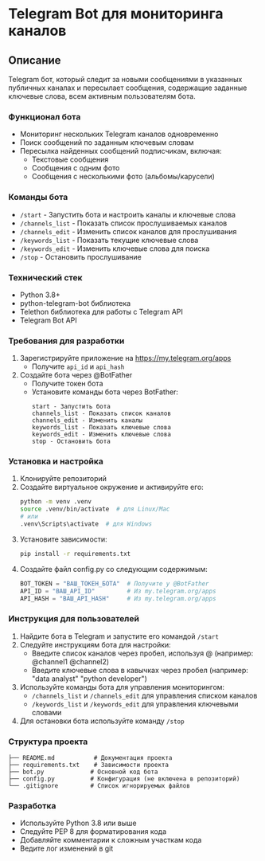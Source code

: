 # Telegram Bot для мониторинга каналов

## Описание
Telegram бот, который следит за новыми сообщениями в указанных публичных каналах и пересылает сообщения, содержащие заданные ключевые слова, всем активным пользователям бота.

### Функционал бота
- Мониторинг нескольких Telegram каналов одновременно
- Поиск сообщений по заданным ключевым словам
- Пересылка найденных сообщений подписчикам, включая:
  - Текстовые сообщения
  - Сообщения с одним фото
  - Сообщения с несколькими фото (альбомы/карусели)

### Команды бота
- `/start` - Запустить бота и настроить каналы и ключевые слова
- `/channels_list` - Показать список прослушиваемых каналов
- `/channels_edit` - Изменить список каналов для прослушивания
- `/keywords_list` - Показать текущие ключевые слова
- `/keywords_edit` - Изменить ключевые слова для поиска
- `/stop` - Остановить прослушивание

### Технический стек
- Python 3.8+
- python-telegram-bot библиотека
- Telethon библиотека для работы с Telegram API
- Telegram Bot API

### Требования для разработки
1. Зарегистрируйте приложение на https://my.telegram.org/apps
   - Получите `api_id` и `api_hash`
2. Создайте бота через @BotFather
   - Получите токен бота
   - Установите команды бота через BotFather:
     ```
     start - Запустить бота
     channels_list - Показать список каналов
     channels_edit - Изменить каналы
     keywords_list - Показать ключевые слова
     keywords_edit - Изменить ключевые слова
     stop - Остановить бота
     ```

### Установка и настройка
1. Клонируйте репозиторий
2. Создайте виртуальное окружение и активируйте его:
    ```bash
    python -m venv .venv
    source .venv/bin/activate  # для Linux/Mac
    # или
    .venv\Scripts\activate  # для Windows
    ```
3. Установите зависимости:
    ```bash
    pip install -r requirements.txt
    ```
4. Создайте файл config.py со следующим содержимым:
    ```python
    BOT_TOKEN = "ВАШ_ТОКЕН_БОТА"  # Получите у @BotFather
    API_ID = "ВАШ_API_ID"         # Из my.telegram.org/apps
    API_HASH = "ВАШ_API_HASH"     # Из my.telegram.org/apps
    ```

### Инструкция для пользователей
1. Найдите бота в Telegram и запустите его командой `/start`
2. Следуйте инструкциям бота для настройки:
   - Введите список каналов через пробел, используя @ (например: @channel1 @channel2)
   - Введите ключевые слова в кавычках через пробел (например: "data analyst" "python developer")
3. Используйте команды бота для управления мониторингом:
   - `/channels_list` и `/channels_edit` для управления списком каналов
   - `/keywords_list` и `/keywords_edit` для управления ключевыми словами
4. Для остановки бота используйте команду `/stop`

### Структура проекта
```
├── README.md           # Документация проекта
├── requirements.txt    # Зависимости проекта
├── bot.py             # Основной код бота
├── config.py          # Конфигурация (не включена в репозиторий)
└── .gitignore         # Список игнорируемых файлов
```

### Разработка
- Используйте Python 3.8 или выше
- Следуйте PEP 8 для форматирования кода
- Добавляйте комментарии к сложным участкам кода
- Ведите лог изменений в git
